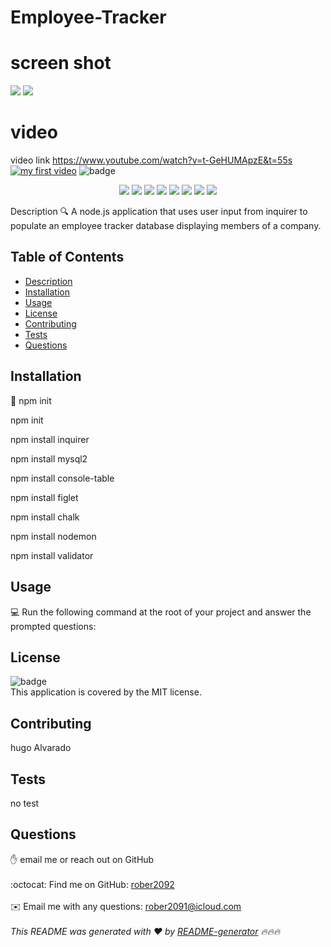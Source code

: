 # Employee-Tracker
# screen shot 
 <img src= "./images/IMG_6102.PNG" />
 <img src= "./images/IMG_6103.PNG" />

# video 
  video link https://www.youtube.com/watch?v=t-GeHUMApzE&t=55s
[![my first video ](https://img.youtube.com/vi/EkUx7TUQBRE/0.jpg)](https://www.youtube.com/watch?v=t-GeHUMApzE&t=55s "my first video")
![badge](https://img.shields.io/badge/license-MIT-brightgreen)<br />
 <p align="center">
    <img src="https://img.shields.io/badge/Javascript-yellow" />
    <img src="https://img.shields.io/badge/jQuery-blue"  />
    <img src="https://img.shields.io/badge/-node.js-green" />
    <img src="https://img.shields.io/badge/-inquirer-red" >
    <img src="https://img.shields.io/badge/-screencastify-lightgrey" />
    <img src="https://img.shields.io/badge/-json-orange" />
    <img src="https://img.shields.io/badge/mySQL-blue"  />
    <img src="https://img.shields.io/badge/inquirer-green" />
</p>
Description
🔍 A node.js application that uses user input from inquirer to populate an employee tracker database displaying members of a company.


## Table of Contents
- [Description](#description)
- [Installation](#installation)
- [Usage](#usage)
- [License](#license)
- [Contributing](#contributing)
- [Tests](#tests)
- [Questions](#questions)
## Installation
💾 npm init

npm init

npm install inquirer

npm install mysql2

npm install console-table

npm install figlet

npm install chalk

npm install nodemon

npm install validator




## Usage
💻 Run the following command at the root of your project and answer the prompted questions:


## License
![badge](https://img.shields.io/badge/license-MIT-brightgreen)
<br />
This application is covered by the MIT license. 
## Contributing
hugo Alvarado
## Tests
no test 


## Questions
✋  email me or reach out on GitHub<br />
<br />
:octocat: Find me on GitHub: [rober2092](https://github.com/rober2092)<br />
<br />
✉️ Email me with any questions: rober2091@icloud.com<br /><br />
_This README was generated with ❤️ by [README-generator](https://github.com/Rober2092/Team-Profile-Generator) 🔥🔥🔥_
    